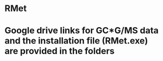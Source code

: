 # RMet
# Google drive links for GC*G/MS data and the installation file (RMet.exe) are provided in the folders
